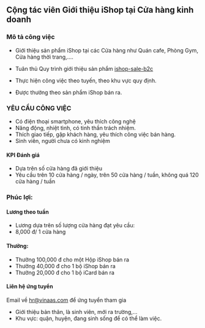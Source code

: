 ## Cộng tác viên Giới thiệu iShop tại Cửa hàng kinh doanh

### Mô tả công việc 

- Giới thiệu sản phẩm iShop tại các Cửa hàng như Quán cafe, Phòng Gym, Cửa hàng thời trang,....

- Tuân thủ Quy trình giới thiệu sản phẩm [ishop-sale-b2c](https://giaiphap.qrcare.vn/Sales/quytrinh-b2c.html)

- Thực hiện công việc theo tuyến, theo khu vực quy định.

- Được thưởng theo sản phẩm iShop bán ra. 

### YÊU CẦU CÔNG VIỆC

- Có điện thoại smartphone, yêu thích công nghệ 
- Năng động, nhiệt tình, có tinh thần trách nhiệm.
- Thích giao tiếp, gặp khách hàng, yêu thích công việc bán hàng.
- Sinh viên, người chưa có kinh nghiệm 

#### KPI Đánh giá
  + Dựa trên số cửa hàng đã giới thiệu
  + Yêu cầu trên 10 cửa hàng / ngày, trên 50 cửa hàng / tuần, không quá 120 cửa hàng / tuần
 
### Phúc lợi:

#### Lương theo tuần 
  + Lương dựa trên số lượng cửa hàng đạt yêu cầu:
  + 8,000 đ/ 1 cửa hàng
    
#### Thưởng:
  + Thưởng 100,000 đ cho một Hộp iShop bán ra
  + Thưởng 40,000 đ cho 1 bộ iShop bán ra 
  + Thưởng 20,000 đ cho 1 bộ iCard bán ra


#### Liên hệ ứng tuyển

Email về hr@vinaas.com để ứng tuyển tham gia

- Giới thiệu bản thân, là sinh viên, mới ra trường,...
- Khu vực: quận, huyện, đang sinh sống để có thể làm việc. 


